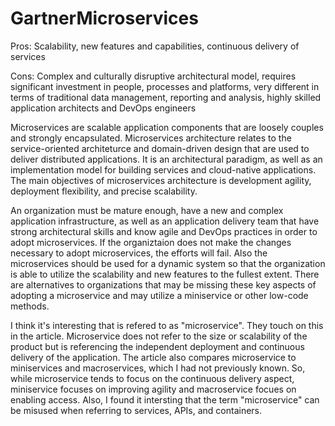 # GartnerMicroservices

Pros: Scalability, new features and capabilities, continuous delivery of services

Cons: Complex and culturally disruptive architectural model, requires significant investment in people, processes and platforms, very different in terms of traditional data management, reporting and analysis, highly skilled application architects and DevOps engineers

Microservices are scalable application components that are loosely couples and strongly encapsulated. Microservices architecture relates to the service-oriented architeturce and domain-driven design that are used to deliver distributed applications. It is an architectural paradigm, as well as an implementation model for building services and cloud-native applications. The main objectives of microservices architecture is development agility, deployment flexibility, and precise scalability. 

An organization must be mature enough, have a new and complex application infrastructure, as well as an application delivery team that have strong architectural skills and know agile and DevOps practices in order to adopt microservices. If the organiztaion does not make the changes necessary to adopt microservices, the efforts will fail. Also the microservices should be used for a dynamic system so that the organization is able to utilize the scalability and new features to the fullest extent. There are alternatives to organizations that may be missing these key aspects of adopting a microservice and may utilize a miniservice or other low-code methods.  

I think it's interesting that is refered to as "microservice". They touch on this in the article. Microservice does not refer to the size or scalability of the product but is referencing the independent deployment and continuous delivery of the application. The article also compares microservice to miniservices and macroservices, which I had not previously known. So, while microservice tends to focus on the continuous delivery aspect, miniservice focuses on improving agility and macroservice focues on enabling access. Also, I found it intersting that the term "microservice" can be misused when referring to services, APIs, and containers.  
